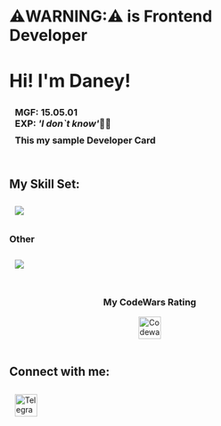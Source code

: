# ⚠️WARNING:⚠️ is Frontend Developer
<h2 style="font-size: 32px;">
Hi! I'm Daney!</h2>
<h3 style="margin: 0 10px;">MGF: 15.05.01 <br> EXP:<i> 'I don`t know'</i>🤷‍♂️</h3>
<h3 style="margin: 10px">This my sample Developer Card</h3>


<br>


##
<h2>My Skill Set:</h2>

<div align="left">
<!-- <a href="https://en.wikipedia.org/wiki/HTML5" target="_blank"><img style="margin: 10px" src="https://profilinator.rishav.dev/skills-assets/html5-original-wordmark.svg" alt="HTML5" height="45" /></a>
<a href="https://www.w3schools.com/css/" target="_blank"><img style="margin: 10px" src="https://profilinator.rishav.dev/skills-assets/css3-original-wordmark.svg" alt="CSS3" height="45" /></a>
<a href="https://sass-lang.com/" target="_blank"><img style="margin: 10px" src="https://profilinator.rishav.dev/skills-assets/sass-original.svg" alt="Sass" height="45" /></a>
<a href="https://www.javascript.com/" target="_blank"><img style="margin: 10px" src="https://profilinator.rishav.dev/skills-assets/javascript-original.svg" alt="JavaScript" height="45" /></a>
<a href="https://reactjs.org/" target="_blank"><img style="margin: 10px" src="https://profilinator.rishav.dev/skills-assets/react-original-wordmark.svg" alt="React" height="45" /></a>
<a href="https://webpack.js.org/" target="_blank"><img style="margin: 10px" src="https://profilinator.rishav.dev/skills-assets/webpack-original.svg" alt="Webpack" height="45" /></a>
<a href="https://www.docker.com/" target="_blank"><img style="margin: 10px" src="https://profilinator.rishav.dev/skills-assets/docker-original-wordmark.svg" alt="Docker" height="45" /></a> -->
<a href="https://skillicons.dev">
  <img style='margin: 10px;' src="https://skillicons.dev/icons?i=html,css,sass,js,ts,react,webpack" />
</a>

</div>

<h3>Other</h3>
<div align="left">
  <a href="https://skillicons.dev">
  <!-- figma, arduino -->
    <img style='margin: 10px;' src="https://skillicons.dev/icons?i=figma,arduino" />
  </a>
</div>


<br>


<!-- CodeWars -->
<div align="center">
  <h3>My CodeWars Rating</h3>
  <a href="https://www.codewars.com/users/shpdaney/" target="_blank">
    <img style="margin: 0" src="https://www.codewars.com/users/shpdaney/badges/large" alt="Codewars" height="40" />
  </a>
</div>


<br>


<h2>Connect with me:</h2>
<a href="https://t.me/blackwood_s/" target="_blank">
<img style="margin: 10px" src="https://user-images.githubusercontent.com/49933115/139837223-bf23d3a9-4638-4e17-994a-ac8678d5f517.png" alt="Telegram" height="40" />
</a>

